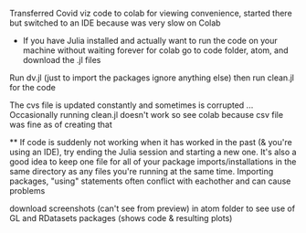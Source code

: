 Transferred Covid viz code to colab for viewing convenience, started there but switched to an IDE because was very slow on Colab
* If you have Julia installed and actually want to run the code on your machine without waiting forever for colab go to code folder, atom, and download the .jl files

Run dv.jl (just to import the packages ignore anything else) then run clean.jl for the code

The cvs file is updated constantly and sometimes is corrupted ... Occasionally running clean.jl doesn't work so see colab because csv file was fine as of creating that


** If code is suddenly not working when it has worked in the past (& you're using an IDE), try ending the Julia session and starting a new one. It's also a good idea to keep one file for all of your package imports/installations in the same directory as any files you're running at the same time. Importing packages, "using" statements often conflict with eachother and can cause problems

download screenshots (can't see from preview) in atom folder to see use of GL and RDatasets packages (shows code & resulting plots)
